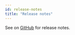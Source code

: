 ```yaml
---
id: release-notes
title: "Release notes"
---
```


See on [GitHub](https://github.com/microsoft/playwright-java/releases) for release notes.
